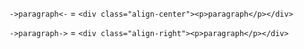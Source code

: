 `->paragraph<-` = `<div class="align-center"><p>paragraph</p></div>`

`->paragraph->` = `<div class="align-right"><p>paragraph</p></div>`
